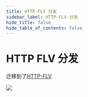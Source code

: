 ```yaml
---
title: HTTP-FLV 分发
sidebar_label: HTTP-FLV 分发
hide_title: false
hide_table_of_contents: false
---
```


# HTTP FLV 分发

迁移到了[HTTP-FLV](./flv.md).

![](https://ossrs.net/gif/v1/sls.gif?site=ossrs.net&path=/lts/doc/zh/v5/delivery-http-flv)


